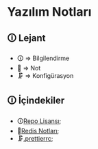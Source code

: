 # Yazılım Notları

## 🛈 Lejant

-   🛈 => Bilgilendirme
-   📝 => Not
-   🗜️ => Konfigürasyon

## 🛈 İçindekiler

-   🛈[Repo Lisansı](https://github.com/YarkinGulacti/YAZILIM-GENEL-NOTLAR/blob/master/LICENSE);
-   📝[Redis Notları](https://github.com/YarkinGulacti/YAZILIM-GENEL-NOTLAR/blob/master/%F0%9F%93%9Dnotlar/REDIS.md);
-   🗜️[.prettierrc](https://github.com/YarkinGulacti/YAZILIM-GENEL-NOTLAR/blob/master/%F0%9F%97%9C%EF%B8%8Fkonfig%C3%BCrasyon/.prettierrc);
